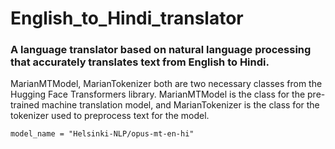 # English_to_Hindi_translator

<h3>A language translator based on natural language processing that accurately translates text from English to Hindi.</h3>

MarianMTModel, MarianTokenizer both are two necessary classes from the Hugging Face Transformers library. MarianMTModel is the class for the pre-trained machine translation model, and MarianTokenizer is the class for the tokenizer used to preprocess text for the model.

```commandline 
model_name = "Helsinki-NLP/opus-mt-en-hi"
```
